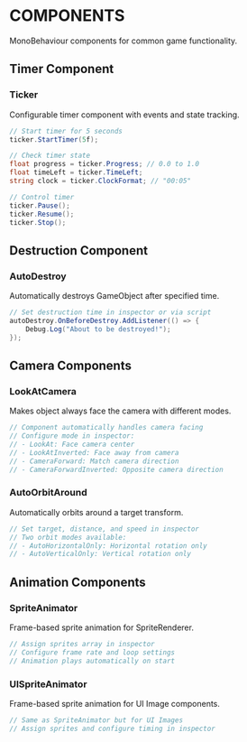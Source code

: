 # COMPONENTS

MonoBehaviour components for common game functionality.

## Timer Component

### Ticker

Configurable timer component with events and state tracking.

```csharp
// Start timer for 5 seconds
ticker.StartTimer(5f);

// Check timer state
float progress = ticker.Progress; // 0.0 to 1.0
float timeLeft = ticker.TimeLeft;
string clock = ticker.ClockFormat; // "00:05"

// Control timer
ticker.Pause();
ticker.Resume();
ticker.Stop();
```

## Destruction Component

### AutoDestroy

Automatically destroys GameObject after specified time.

```csharp
// Set destruction time in inspector or via script
autoDestroy.OnBeforeDestroy.AddListener(() => {
    Debug.Log("About to be destroyed!");
});
```

## Camera Components

### LookAtCamera

Makes object always face the camera with different modes.

```csharp
// Component automatically handles camera facing
// Configure mode in inspector:
// - LookAt: Face camera center
// - LookAtInverted: Face away from camera
// - CameraForward: Match camera direction
// - CameraForwardInverted: Opposite camera direction
```

### AutoOrbitAround

Automatically orbits around a target transform.

```csharp
// Set target, distance, and speed in inspector
// Two orbit modes available:
// - AutoHorizontalOnly: Horizontal rotation only
// - AutoVerticalOnly: Vertical rotation only
```

## Animation Components

### SpriteAnimator

Frame-based sprite animation for SpriteRenderer.

```csharp
// Assign sprites array in inspector
// Configure frame rate and loop settings
// Animation plays automatically on start
```

### UISpriteAnimator

Frame-based sprite animation for UI Image components.

```csharp
// Same as SpriteAnimator but for UI Images
// Assign sprites and configure timing in inspector
```
